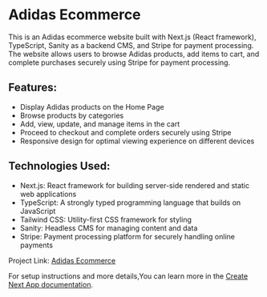 # Adidas Ecommerce

This is an Adidas ecommerce website built with Next.js (React framework), TypeScript, Sanity as a backend CMS, and Stripe for payment processing. The website allows users to browse Adidas products, add items to cart, and complete purchases securely using Stripe for payment processing.

## Features:
- Display Adidas products on the Home Page
- Browse products by categories
- Add, view, update, and manage items in the cart
- Proceed to checkout and complete orders securely using Stripe
- Responsive design for optimal viewing experience on different devices

## Technologies Used:
- Next.js: React framework for building server-side rendered and static web applications
- TypeScript: A strongly typed programming language that builds on JavaScript
- Tailwind CSS: Utility-first CSS framework for styling
- Sanity: Headless CMS for managing content and data
- Stripe: Payment processing platform for securely handling online payments


Project Link: [Adidas Ecommerce](https://adidad-ecommerce.vercel.app)

For setup instructions and more details,You can learn more in the [Create Next App documentation](https://nextjs.org/docs/pages/api-reference/create-next-app).
